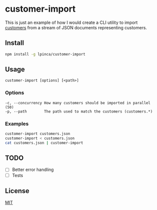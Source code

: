 # customer-import

This is just an example of how I would create a CLI utility to import
[customers](http://dev.sphere.io/http-api-projects-customers.html) from a
stream of JSON documents representing customers.

## Install

```bash
npm install -g lpinca/customer-import
```

## Usage

```
customer-import [options] [<path>]
```

### Options

```
-c, --concurrency How many customers should be imported in parallel (50)
-p, --path        The path used to match the customers (customers.*)
```

### Examples

```bash
customer-import customers.json
customer-import < customers.json
cat customers.json | customer-import
```

## TODO

- [ ] Better error handling
- [ ] Tests

## License

[MIT](LICENSE)
